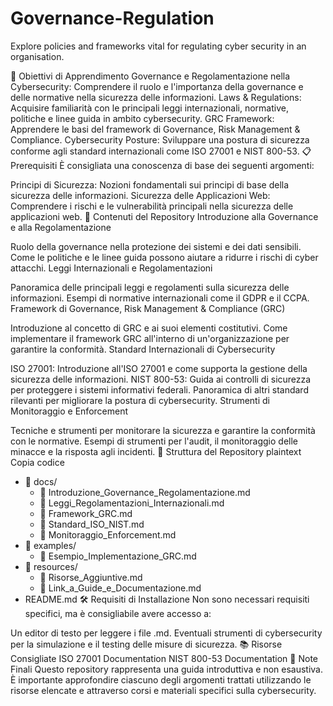# Governance-Regulation
Explore policies and frameworks vital for regulating cyber security in an organisation.

📘 Obiettivi di Apprendimento
Governance e Regolamentazione nella Cybersecurity: Comprendere il ruolo e l'importanza della governance e delle normative nella sicurezza delle informazioni.
Laws & Regulations: Acquisire familiarità con le principali leggi internazionali, normative, politiche e linee guida in ambito cybersecurity.
GRC Framework: Apprendere le basi del framework di Governance, Risk Management & Compliance.
Cybersecurity Posture: Sviluppare una postura di sicurezza conforme agli standard internazionali come ISO 27001 e NIST 800-53.
📋 Prerequisiti
È consigliata una conoscenza di base dei seguenti argomenti:

Principi di Sicurezza: Nozioni fondamentali sui principi di base della sicurezza delle informazioni.
Sicurezza delle Applicazioni Web: Comprendere i rischi e le vulnerabilità principali nella sicurezza delle applicazioni web.
📑 Contenuti del Repository
Introduzione alla Governance e alla Regolamentazione

Ruolo della governance nella protezione dei sistemi e dei dati sensibili.
Come le politiche e le linee guida possono aiutare a ridurre i rischi di cyber attacchi.
Leggi Internazionali e Regolamentazioni

Panoramica delle principali leggi e regolamenti sulla sicurezza delle informazioni.
Esempi di normative internazionali come il GDPR e il CCPA.
Framework di Governance, Risk Management & Compliance (GRC)

Introduzione al concetto di GRC e ai suoi elementi costitutivi.
Come implementare il framework GRC all'interno di un'organizzazione per garantire la conformità.
Standard Internazionali di Cybersecurity

ISO 27001: Introduzione all'ISO 27001 e come supporta la gestione della sicurezza delle informazioni.
NIST 800-53: Guida ai controlli di sicurezza per proteggere i sistemi informativi federali.
Panoramica di altri standard rilevanti per migliorare la postura di cybersecurity.
Strumenti di Monitoraggio e Enforcement

Tecniche e strumenti per monitorare la sicurezza e garantire la conformità con le normative.
Esempi di strumenti per l'audit, il monitoraggio delle minacce e la risposta agli incidenti.
📂 Struttura del Repository
plaintext
Copia codice
- 📁 docs/
    - 📄 Introduzione_Governance_Regolamentazione.md
    - 📄 Leggi_Regolamentazioni_Internazionali.md
    - 📄 Framework_GRC.md
    - 📄 Standard_ISO_NIST.md
    - 📄 Monitoraggio_Enforcement.md
- 📁 examples/
    - 📄 Esempio_Implementazione_GRC.md
- 📁 resources/
    - 📄 Risorse_Aggiuntive.md
    - 📄 Link_a_Guide_e_Documentazione.md
- README.md
🛠️ Requisiti di Installazione
Non sono necessari requisiti specifici, ma è consigliabile avere accesso a:

Un editor di testo per leggere i file .md.
Eventuali strumenti di cybersecurity per la simulazione e il testing delle misure di sicurezza.
📚 Risorse Consigliate
ISO 27001 Documentation
NIST 800-53 Documentation
📌 Note Finali
Questo repository rappresenta una guida introduttiva e non esaustiva. È importante approfondire ciascuno degli argomenti trattati utilizzando le risorse elencate e attraverso corsi e materiali specifici sulla cybersecurity.
